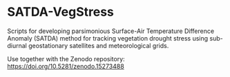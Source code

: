 # SATDA-VegStress
Scripts for developing parsimonious Surface-Air Temperature Difference Anomaly (SATDA) method for tracking vegetation drought stress using sub-diurnal geostationary satellites and meteorological grids.

Use together with the Zenodo repository: https://doi.org/10.5281/zenodo.15273488
